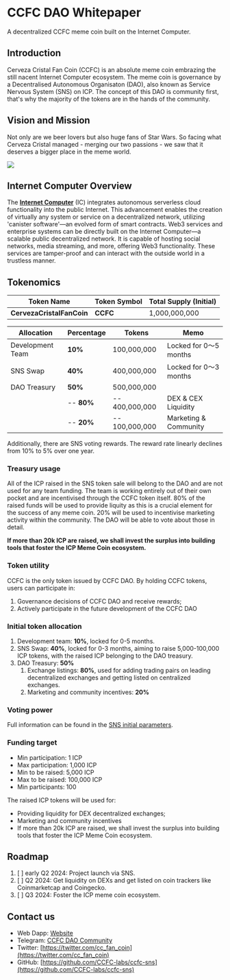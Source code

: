 # CCFC DAO Whitepaper

A decentralized CCFC meme coin built on the Internet Computer.

## Introduction

Cerveza Cristal Fan Coin (CCFC) is an absolute meme coin embrazing the still nacent Internet Computer ecosystem. The meme coin is governance by a Decentralised Autonomous Organisaton (DAO), also known as Service Nervous System (SNS) on ICP. The concept of this DAO is community first, that's why the majority of the tokens are in the hands of the community.

## Vision and Mission

Not only are we beer lovers but also huge fans of Star Wars. So facing what Cerveza Cristal managed - merging our two passions - we saw that it deserves a bigger place in the meme world.

[![](https://markdown-videos-api.jorgenkh.no/youtube/5hfRjN3txdM)](https://youtu.be/5hfRjN3txdM)

## Internet Computer Overview

The [**Internet Computer**](https://internetcomputer.org/) (IC) integrates autonomous serverless cloud functionality into the public Internet. This advancement enables the creation of virtually any system or service on a decentralized network, utilizing 'canister software'—an evolved form of smart contracts.
Web3 services and enterprise systems can be directly built on the Internet Computer—a scalable public decentralized network. It is capable of hosting social networks, media streaming, and more, offering Web3 functionality. These services are tamper-proof and can interact with the outside world in a trustless manner.

<!-- ## Main Offerings

Grow the Meme Coin ecosystem on ICP.  -->

## Tokenomics

| Token Name  | Token Symbol | Total Supply (Initial) |
| ----------- | ------------ | ---------------------- |
| **CervezaCristalFanCoin** | **CCFC**    | 1,000,000,000          |

| Allocation       | Percentage | Tokens         | Memo                   |
| ---------------- | ---------- | -------------- | ---------------------- |
| Development Team | **10%**    | 100,000,000    | Locked for 0～5 months |
| SNS Swap         | **40%**    | 400,000,000    | Locked for 0～3 months |
| DAO Treasury     | **50%**    | 500,000,000    |                        |
|                  | -- **80%** | -- 400,000,000 | DEX & CEX Liquidity    |
|                  | -- **20%** | -- 100,000,000 | Marketing & Community  |

Additionally, there are SNS voting rewards. The reward rate linearly declines from 10% to 5% over one year.

### Treasury usage

All of the ICP raised in the SNS token sale will belong to the DAO and are not used for any team funding. The team is working entirely out of their own pocket and are incentivised through the CCFC token itself. 80% of the raised funds will be used to provide liquity as this is a crucial element for the success of any meme coin. 20% will be used to incentivise marketing activity within the community. The DAO will be able to vote about those in detail.

**If more than 20k ICP are raised, we shall invest the surplus into building tools that foster the ICP Meme Coin ecosystem.**

### Token utility

CCFC is the only token issued by CCFC DAO. By holding CCFC tokens, users can participate in:

1. Governance decisions of CCFC DAO and receive rewards;
2. Actively participate in the future development of the CCFC DAO

### Initial token allocation

1. Development team: **10%**, locked for 0-5 months.
2. SNS Swap: **40%**, locked for 0-3 months, aiming to raise 5,000-100,000 ICP tokens, with the raised ICP belonging to the DAO treasury.
3. DAO Treasury: **50%**
   1. Exchange listings: **80%**, used for adding trading pairs on leading decentralized exchanges and getting listed on centralized exchanges.
   2. Marketing and community incentives: **20%**


### Voting power

Full information can be found in the [SNS initial parameters](../sns_init.yaml).

### Funding target

- Min participation: 1 ICP
- Max participation: 1,000 ICP
- Min to be raised: 5,000 ICP
- Max to be raised: 100,000 ICP
- Min participants: 100

The raised ICP tokens will be used for:

- Providing liquidity for DEX decentralized exchanges;
- Marketing and community incentives
- If more than 20k ICP are raised, we shall invest the surplus into building tools that foster the ICP Meme Coin ecosystem.

## Roadmap

1. [ ] early Q2 2024: Project launch via SNS.
2. [ ] Q2 2024: Get liquidity on DEXs and get listed on coin trackers like Coinmarketcap and Coingecko.
3. [ ] Q3 2024: Foster the ICP meme coin ecosystem.

## Contact us

- Web Dapp: [Website](https://ckpof-haaaa-aaaam-acija-cai.icp0.io/)
- Telegram: [CCFC DAO Community](https://t.me/+9RXL44rH8m00YmY0)
- Twitter: [https://twitter.com/cc_fan_coin](https://twitter.com/cc_fan_coin)
- GitHub: [https://github.com/CCFC-labs/ccfc-sns](https://github.com/CCFC-labs/ccfc-sns)
